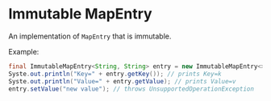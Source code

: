 # Immutable MapEntry

An implementation of `MapEntry` that is immutable.

Example:

```java
final ImmutableMapEntry<String, String> entry = new ImmutableMapEntry<>("k", "v");
Syste.out.println("Key=" + entry.getKey()); // prints Key=k
Syste.out.println("Value=" + entry.getValue); // prints Value=v
entry.setValue("new value"); // throws UnsupportedOperationException
```
